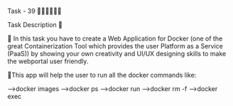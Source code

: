 
Task - 39 👨🏻‍💻👩🏻‍💻

Task Description 📄

📌 In this task you have to create a Web Application for Docker (one of the great Containerization Tool which provides the user Platform as a Service (PaaS)) by showing your own creativity and UI/UX designing skills to make the webportal user friendly.

📌This app will help the user to run all the docker commands like:
 
 -->docker images
 -->docker ps
 -->docker run
 -->docker rm -f
 -->docker exec
 

